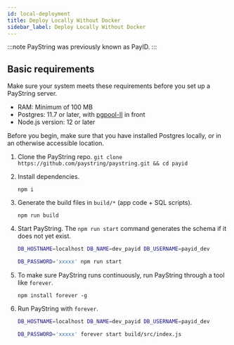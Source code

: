 ```yaml
---
id: local-deployment
title: Deploy Locally Without Docker
sidebar_label: Deploy Locally Without Docker
---
```


:::note
PayString was previously known as PayID.
:::

## Basic requirements

Make sure your system meets these requirements before you set up a PayString server.

- RAM: Minimum of 100 MB
- Postgres: 11.7 or later, with [pgpool-II](https://www.pgpool.net) in front
- Node.js version: 12 or later

Before you begin, make sure that you have installed Postgres locally, or in an otherwise accessible location.

1. Clone the PayString repo.
   `git clone https://github.com/paystring/paystring.git && cd payid`
2. Install dependencies.

   `npm i`

3. Generate the build files in `build/*` (app code + SQL scripts).

   `npm run build`

4. Start PayString. The `npm run start` command generates the schema if it does not yet exist.

   ```bash
   DB_HOSTNAME=localhost DB_NAME=dev_payid DB_USERNAME=payid_dev

   DB_PASSWORD='xxxxx' npm run start
   ```

5. To make sure PayString runs continuously, run PayString through a tool like `forever`.

   `npm install forever -g`

6. Run PayString with `forever`.

   ```bash
   DB_HOSTNAME=localhost DB_NAME=dev_payid DB_USERNAME=payid_dev

   DB_PASSWORD='xxxxx' forever start build/src/index.js
   ```
